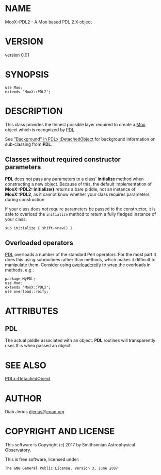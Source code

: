 # NAME

MooX::PDL2 - A Moo based PDL 2.X object

# VERSION

version 0.01

# SYNOPSIS

    use Moo;
    extends 'MooX::PDL2';

# DESCRIPTION

This class provides the thinest possible layer required to create a
[Moo](https://metacpan.org/pod/Moo) object which is recognized by [PDL](https://metacpan.org/pod/PDL).

See ["Background" in PDLx::DetachedObject](https://metacpan.org/pod/PDLx::DetachedObject#Background) for background information on
sub-classing from **PDL**.

## Classes without required constructor parameters

**PDL** does not pass any parameters to a class' **initialize** method
when constructing a new object.  Because of this, the default
implementation of **MooX::PDL2::initialize()** returns a bare piddle,
not an instance of **MooX::PDL2**, as it cannot know whether your class
requires parameters during construction.

If your class does _not_ require parameters be passed to the constructor,
it is safe to overload the `initialize` method to return a fully fledged
instance of your class:

    sub initialize { shift->new() }

## Overloaded operators

[PDL](https://metacpan.org/pod/PDL) overloads a number of the standard Perl operators.  For the most part it
does this using subroutines rather than methods, which makes it difficult to
manipulate them.  Consider using [overload::reify](https://metacpan.org/pod/overload::reify) to wrap the overloads in
methods, e.g.:

    package MyPDL;
    use Moo;
    extends 'MooX::PDL2';
    use overload::reify;

# ATTRIBUTES

## PDL

The actual piddle associated with an object.  **PDL** routines
will transparently uses this when passed an object.

# SEE ALSO

[PDLx::DetachedObject](https://metacpan.org/pod/PDLx::DetachedObject)

# AUTHOR

Diab Jerius <djerius@cpan.org>

# COPYRIGHT AND LICENSE

This software is Copyright (c) 2017 by Smithsonian Astrophysical Observatory.

This is free software, licensed under:

    The GNU General Public License, Version 3, June 2007

